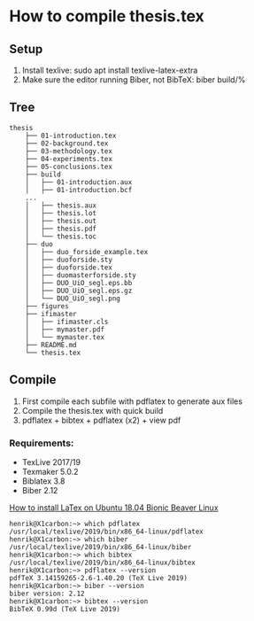 # How to compile thesis.tex

## Setup
1. Install texlive: sudo apt install texlive-latex-extra
2. Make sure the editor running Biber, not BibTeX: biber build/%

## Tree
```
thesis
    ├── 01-introduction.tex
    ├── 02-background.tex
    ├── 03-methodology.tex
    ├── 04-experiments.tex
    ├── 05-conclusions.tex
    ├── build
    │   ├── 01-introduction.aux
    │   ├── 01-introduction.bcf
    ...
    │   ├── thesis.aux
    │   ├── thesis.lot
    │   ├── thesis.out
    │   ├── thesis.pdf
    │   └── thesis.toc
    ├── duo
    │   ├── duo_forside_example.tex
    │   ├── duoforside.sty
    │   ├── duoforside.tex
    │   ├── duomasterforside.sty
    │   ├── DUO_UiO_segl.eps.bb
    │   ├── DUO_UiO_segl.eps.gz
    │   └── DUO_UiO_segl.png
    ├── figures
    ├── ifimaster
    │   ├── ifimaster.cls
    │   ├── mymaster.pdf
    │   └── mymaster.tex
    ├── README.md
    └── thesis.tex
```

## Compile
1. First compile each subfile with pdflatex to generate aux files
2. Compile the thesis.tex with quick build 
3. pdflatex + bibtex + pdflatex (x2) + view pdf


### Requirements:
- TexLive 2017/19 
- Texmaker 5.0.2
- Biblatex 3.8
- Biber 2.12

[How to install LaTex on Ubuntu 18.04 Bionic Beaver Linux](https://linuxconfig.org/how-to-install-latex-on-ubuntu-18-04-bionic-beaver-linux "Latex installation")

```
henrik@X1carbon:~> which pdflatex
/usr/local/texlive/2019/bin/x86_64-linux/pdflatex
henrik@X1carbon:~> which biber
/usr/local/texlive/2019/bin/x86_64-linux/biber
henrik@X1carbon:~> which bibtex
/usr/local/texlive/2019/bin/x86_64-linux/bibtex
henrik@X1carbon:~> pdflatex --version
pdfTeX 3.14159265-2.6-1.40.20 (TeX Live 2019)
henrik@X1carbon:~> biber --version
biber version: 2.12
henrik@X1carbon:~> bibtex --version
BibTeX 0.99d (TeX Live 2019)
```
